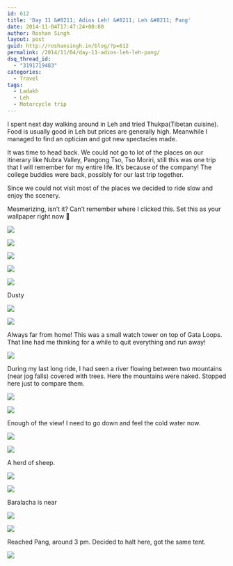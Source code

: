 ```yaml
---
id: 612
title: 'Day 11 &#8211; Adios Leh! &#8211; Leh &#8211; Pang'
date: 2014-11-04T17:47:24+00:00
author: Roshan Singh
layout: post
guid: http://roshansingh.in/blog/?p=612
permalink: /2014/11/04/day-11-adios-leh-leh-pang/
dsq_thread_id:
  - "3191719483"
categories:
  - Travel
tags:
  - Ladakh
  - Leh
  - Motorcycle trip
---
```

I spent next day walking around in Leh and tried Thukpa(Tibetan cuisine). Food is usually good in Leh but prices are generally high. Meanwhile I managed to find an optician and got new spectacles made.

It was time to head back. We could not go to lot of the places on our itinerary like Nubra Valley, Pangong Tso, Tso Moriri, still this was one trip that I will remember for my entire life. It&#8217;s because of the company! The college buddies were back, possibly for our last trip together.

Since we could not visit most of the places we decided to ride slow and enjoy the scenery.

Mesmerizing, isn&#8217;t it? Can&#8217;t remember where I clicked this. Set this as your wallpaper right now 🙂

![](https://lh6.googleusercontent.com/-Sy48uWRilD8/VCua7DCHbAI/AAAAAAAAHLc/W4jIVvIObV4/w967-h725-no/DSC01568.JPG)

![](https://lh5.googleusercontent.com/-KsMIRc0v-LU/VCua82dzJtI/AAAAAAAAHLs/dsJjyUHUXZw/w967-h725-no/DSC01570.JPG)

![](https://lh4.googleusercontent.com/-CABDp1v8sA0/VCua-7iejjI/AAAAAAAAHL8/Zm92lepuHP0/w967-h725-no/DSC01572.JPG)

![](https://lh4.googleusercontent.com/-dlEf5E5n7QE/VCua_5zCEyI/AAAAAAAAHME/E8laZ30F9OQ/w967-h725-no/DSC01573.JPG)

![](https://lh6.googleusercontent.com/-NR492x7qLOU/VCubE24ciMI/AAAAAAAAHMw/oJyWr9seEug/w967-h725-no/DSC01578.JPG)

Dusty

![](https://lh3.googleusercontent.com/-yFdn-30FYZ8/VCubITPDw5I/AAAAAAAAHNM/Yho7IV5V4vM/w967-h725-no/DSC01582.JPG)

![](https://lh6.googleusercontent.com/-N0zYP6nrno0/VCubSE9Dd6I/AAAAAAAAHOU/ZCJbqIocvOQ/w967-h725-no/DSC01591.JPG)

Always far from home! This was a small watch tower on top of Gata Loops. That line had me thinking for a while to quit everything and run away!

![](https://lh3.googleusercontent.com/-MjtzMeUm8Ss/VCubKOhMdbI/AAAAAAAAHNY/5ku2roxPUqE/w967-h725-no/DSC01584.JPG)

During my last long ride, I had seen a river flowing between two mountains (near jog falls) covered with trees. Here the mountains were naked. Stopped here just to compare them.

![](https://lh5.googleusercontent.com/-VMtnFTlNfLo/VCubTxJ_IqI/AAAAAAAAHOk/yKsNx1r8RN8/w967-h725-no/DSC01593.JPG)

![](https://lh5.googleusercontent.com/-pg_Mjti5E3k/VCubWPbeF4I/AAAAAAAAHO0/ZALgTDPA5ZM/w967-h725-no/DSC01595.JPG)

Enough of the view! I need to go down and feel the cold water now.

![](https://lh5.googleusercontent.com/-m7o_Puma31o/VCubXw7nDNI/AAAAAAAAHPE/SZmVfrtnoFA/w967-h725-no/DSC01597.JPG)

![](https://lh3.googleusercontent.com/-Gb5drOTKIuI/VCubZl7-aTI/AAAAAAAAHPU/8oolLBl8SSg/w967-h725-no/DSC01599.JPG)

A herd of sheep.

![](https://lh4.googleusercontent.com/-aXiAmTYbstY/VCubeTUYR8I/AAAAAAAAHP8/R2lar7aF5js/w967-h725-no/DSC01604.JPG)

![](https://lh3.googleusercontent.com/-Q3qhbzqcqOA/VCubnY1n69I/AAAAAAAAHQk/5z61CZh12Y4/w967-h725-no/DSC01610.JPG)

Baralacha is near

![](https://lh5.googleusercontent.com/-ROIpo9C4rPo/VCubq0KLl4I/AAAAAAAAHQ0/PBROoCbp574/w967-h725-no/DSC01612.JPG)

![](https://lh3.googleusercontent.com/-xvLM7JZhy2s/VDQxvK2UO8I/AAAAAAAABEw/NDV5HJYyd6A/w1213-h686-no/IMAG2984.jpg)

Reached Pang, around 3 pm. Decided to halt here, got the same tent.

![](https://lh4.googleusercontent.com/-gLvLFvCDros/VDQsNUn0DFI/AAAAAAAABEw/9TuITxZSedc/w1213-h686-no/IMAG3016.jpg)